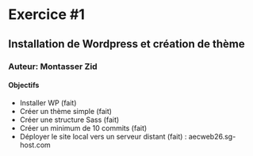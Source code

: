 # Exercice #1
## Installation de Wordpress et création de thème
### Auteur: Montasser Zid
#### Objectifs
- Installer WP (fait)
- Créer un thème simple  (fait)
- Créer une structure Sass  (fait)
- Créer un minimum de 10 commits  (fait)
- Déployer le site local vers un serveur distant  (fait) : aecweb26.sg-host.com